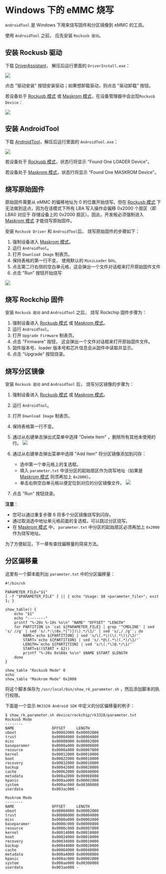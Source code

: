 # Windows 下的 eMMC 烧写

`AndroidTool` 是 Windows 下用来烧写固件和分区镜像到 eMMC 的工具。

使用 `AndroidTool` 之前， 应先安装 `Rockusb 驱动`。

## 安装 Rockusb 驱动

下载 [DriverAssistant]， 解压后运行里面的 `DriverInstall.exe`：

![](img/started_driverassistant.png)

点击 "驱动安装" 按钮安装驱动；如果想卸载驱动，则点击 "驱动卸载" 按钮。

若设备处于 [Rockusb 模式] 或 [Maskrom 模式]，在设备管理器中会出现`Rockusb Device`：

![](img/started_driverassistant_dev.png)

## 安装 AndroidTool

下载 [AndroidTool]，解压后运行里面的 `AndroidTool.exe`：

![](img/androidtool.png)

若设备处于 [Rockusb 模式]，状态行将显示 "Found One LOADER Device"。

若设备处于 [Maskrom 模式]，状态行将显示 "Found One MASKROM Device"。

## 烧写原始固件

原始固件需要从 eMMC 的偏移地址为 0 的位置开始烧写。但在 [Rockusb 模式] 下无法做到这点，因为在该模式下所有 LBA 写入操作会偏移 0x2000 个扇区（即 LBA0 对应于 存储设备上的 0x2000 扇区）。因此，开发板必须强制进入 [Maskrom 模式] 才能烧写原始固件。

安装 `Rockusb Driver` 和 `AndroidTool`后， 烧写原始固件的步骤如下：

1. 强制设备进入 [Maskrom 模式]。
2. 运行 `AndroidTool`。
3. 打开 `Download Image` 制表页。
4. 保持表格的第一行不变， 使用默认的 `MiniLoader` bin。
5. 点击第二行右侧的空白单元格，这会弹出一个文件对话框来打开原始固件文件
6. 点击 "Run" 按钮开始烧写

![](img/androidtool_flash_image.png)

## 烧写 Rockchip 固件

安装 `Rockusb 驱动` and `AndroidTool` 之后， 烧写 Rockchip 固件步骤为：

1. 强制设备进入 [Rockusb 模式] 或 [Maskrom 模式]。
2. 运行 `AndroidTool`。
3. 打开 `Upgrade Firmware` 制表页。
4. 点击 "Firmware" 按钮， 这会弹出一个文件对话框来打开原始固件文件。
5. 固件版本号、loader 版本号和芯片信息会从固件中读取并显示。
6. 点击 "Upgrade" 按钮烧录。

## 烧写分区镜像

安装 `Rockusb 驱动` and `AndroidTool` 后， 烧写分区镜像的步骤为：

1. 强制设备进入 [Rockusb 模式] 或 [Maskrom 模式]。
2. 运行 `AndroidTool`。
3. 打开 `Download Image` 制表页。
4. 保持表格第一行不变。
5. 通过从右键单击弹出式菜单中选择 "Delete Item" ，删除所有其他未使用的行。
   ![](img/androidtool_del.png)
6. 通过从右键单击弹出菜单中选择 "Add Item" 将分区镜像添加到闪存：

	* 选中第一个单元格上的复选框。
	* 填入 `parameter.txt` 中该分区的起始扇区作为烧写地址（如果是 [Maskrom 模式] 则须再加上 `0x2000`）。
	* 单击右侧空白单元格以便定位到对应的分区镜像文件。
	![](img/androidtool_add.png)
7. 点击 "Run" 按钮烧录。

**注意**：

- 您可以通过重复步骤 6 将多个分区镜像烧写到闪存。
- 通过取消选中地址单元格前面的复选框，可以跳过分区烧写。
- 在 [Maskrom 模式] 中， `parameter.txt` 中分区的起始扇区必须再加上 `0x2000` 作为烧写地址。

为了方便起见，下一章有查找偏移量的简易方法。

## 分区偏移量

这里有一个脚本能列出 `parameter.txt` 中的分区偏移量：

```
#!/bin/sh

PARAMETER_FILE="$1"
[ -f "$PARAMETER_FILE" ] || { echo "Usage: $0 <parameter_file>"; exit 1; }

show_table() {
	echo "$1"
	echo "--------"
	printf "%-20s %-10s %s\n" "NAME" "OFFSET" "LENGTH"
	for PARTITION in `cat ${PARAMETER_FILE} | grep '^CMDLINE' | sed 's/ //g' | sed 's/.*:\(0x.*[^)])\).*/\1/' | sed 's/,/ /g'`; do
		NAME=`echo ${PARTITION} | sed 's/\(.*\)(\(.*\))/\2/'`
		START=`echo ${PARTITION} | sed 's/.*@\(.*\)(.*)/\1/'`
		LENGTH=`echo ${PARTITION} | sed 's/\(.*\)@.*/\1/'`
		START=$((START + $2))
		printf "%-20s 0x%08x %s\n" $NAME $START $LENGTH
	done
}

show_table "Rockusb Mode" 0
echo
show_table "Maskrom Mode" 0x2000
```

将这个脚本保存为 `/usr/local/bin/show_rk_parameter.sh` ，然后添加脚本的执行权限。

下面是一个显示 `RK3328 Android SDK` 中定义的分区偏移量的例子：

```
$ show_rk_parameter.sh device/rockchip/rk3328/parameter.txt 
Rockusb Mode
--------
NAME                 OFFSET     LENGTH
uboot                0x00002000 0x00002000
trust                0x00004000 0x00004000
misc                 0x00008000 0x00002000
baseparamer          0x0000a000 0x00000800
resource             0x0000a800 0x00007800
kernel               0x00012000 0x00010000
boot                 0x00022000 0x00010000
recovery             0x00032000 0x00010000
backup               0x00042000 0x00020000
cache                0x00062000 0x00040000
metadata             0x000a2000 0x00008000
kpanic               0x000aa000 0x00002000
system               0x000ac000 0x00300000
userdata             0x003ac000 -

Maskrom Mode
--------
NAME                 OFFSET     LENGTH
uboot                0x00004000 0x00002000
trust                0x00006000 0x00004000
misc                 0x0000a000 0x00002000
baseparamer          0x0000c000 0x00000800
resource             0x0000c800 0x00007800
kernel               0x00014000 0x00010000
boot                 0x00024000 0x00010000
recovery             0x00034000 0x00010000
backup               0x00044000 0x00020000
cache                0x00064000 0x00040000
metadata             0x000a4000 0x00008000
kpanic               0x000ac000 0x00002000
system               0x000ae000 0x00300000
userdata             0x003ae000 -
```


[AndroidTool]: http://www.t-firefly.com/share/index/listpath/id/acd8e1e37176fba5bf61fb7bf4503998.html
[DriverAssistant]: https://pan.baidu.com/s/1migPY1U#list/path=%2FPublic%2FDevBoard%2FROC-RK3328-CC%2FTools%2FRKTools%2Fwindows&parentPath=%2FPublic%2FDevBoard%2FROC-RK3328-CC
[Rockusb 模式]: bootmode.html#rockusb-mode
[Maskrom 模式]: bootmode.html#maskrom-mode
